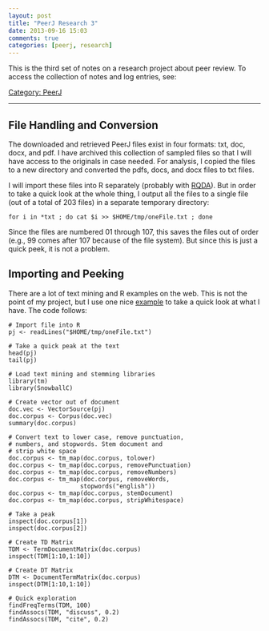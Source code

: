```yaml
---
layout: post
title: "PeerJ Research 3"
date: 2013-09-16 15:03
comments: true
categories: [peerj, research]
---
```


This is the third set of notes on a research project about peer
review. To access the collection of notes and log entries, see:

[Category: PeerJ](/blog/categories/peerj)

---

## File Handling and Conversion

The downloaded and retrieved PeerJ files exist in four formats:
txt, doc, docx, and pdf. I have archived this collection of
sampled files so that I will have access to the originals in case
needed. For analysis, I copied the files to a new directory and
converted the pdfs, docs, and docx files to txt files.

I will import these files into R separately (probably with
[RQDA](http://rqda.r-forge.r-project.org/)). But in order to take
a quick look at the whole thing, I output all the files to a
single file (out of a total of 203 files) in a separate temporary
directory: 

    for i in *txt ; do cat $i >> $HOME/tmp/oneFile.txt ; done

Since the files are numbered 01 through 107, this saves the files
out of order (e.g., 99 comes after 107 because of the file
system). But since this is just a quick peek, it is not a problem.

## Importing and Peeking

There are a lot of text mining and R examples on the web. This is
not the point of my project, but I use one nice
[example](http://www.exegetic.biz/blog/2013/09/text-mining-the-complete-works-of-william-shakespeare/)
to take a quick look at what I have. The code follows:

    # Import file into R
    pj <- readLines("$HOME/tmp/oneFile.txt")

    # Take a quick peak at the text
    head(pj)
    tail(pj)

    # Load text mining and stemming libraries
    library(tm)
    library(SnowballC)

    # Create vector out of document
    doc.vec <- VectorSource(pj)
    doc.corpus <- Corpus(doc.vec)
    summary(doc.corpus)

    # Convert text to lower case, remove punctuation,
    # numbers, and stopwords. Stem document and 
    # strip white space
    doc.corpus <- tm_map(doc.corpus, tolower)
    doc.corpus <- tm_map(doc.corpus, removePunctuation)
    doc.corpus <- tm_map(doc.corpus, removeNumbers)
    doc.corpus <- tm_map(doc.corpus, removeWords,
                        stopwords("english"))
    doc.corpus <- tm_map(doc.corpus, stemDocument)
    doc.corpus <- tm_map(doc.corpus, stripWhitespace)

    # Take a peak
    inspect(doc.corpus[1])
    inspect(doc.corpus[2])

    # Create TD Matrix
    TDM <- TermDocumentMatrix(doc.corpus)
    inspect(TDM[1:10,1:10])

    # Create DT Matrix
    DTM <- DocumentTermMatrix(doc.corpus)
    inspect(DTM[1:10,1:10])

    # Quick exploration
    findFreqTerms(TDM, 100)
    findAssocs(TDM, "discuss", 0.2)
    findAssocs(TDM, "cite", 0.2)
